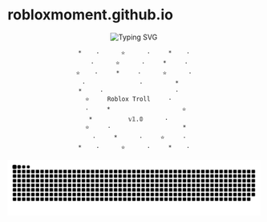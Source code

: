 # robloxmoment.github.io
<div align="center">

<img src="https://readme-typing-svg.herokuapp.com?font=Roboto&size=40&pause=1000&color=FFFFFF&center=true&vCenter=true&random=false&width=500&height=70&lines=hi!!!!!;tg%40yappydooras" alt="Typing SVG" />

```
 *    ·      ⭐      ·     *    · 
   ·      ⭐      ·     *     ·
 ⭐    ·     *     ·      ⭐      · 
   ·               ·         *     
 *     ·                    ·    
   ⭐     Roblox Troll     ·      
 ·     *                    ⭐
   *          𝕧𝟙.𝟘      ·      
 ⭐     ·                    *
   ·     *      ·     ⭐     ·
 *    ·      ⭐      ·     *    · 
```

![](https://raw.githubusercontent.com/Platane/snk/output/github-contribution-grid-snake.svg)

</div>
